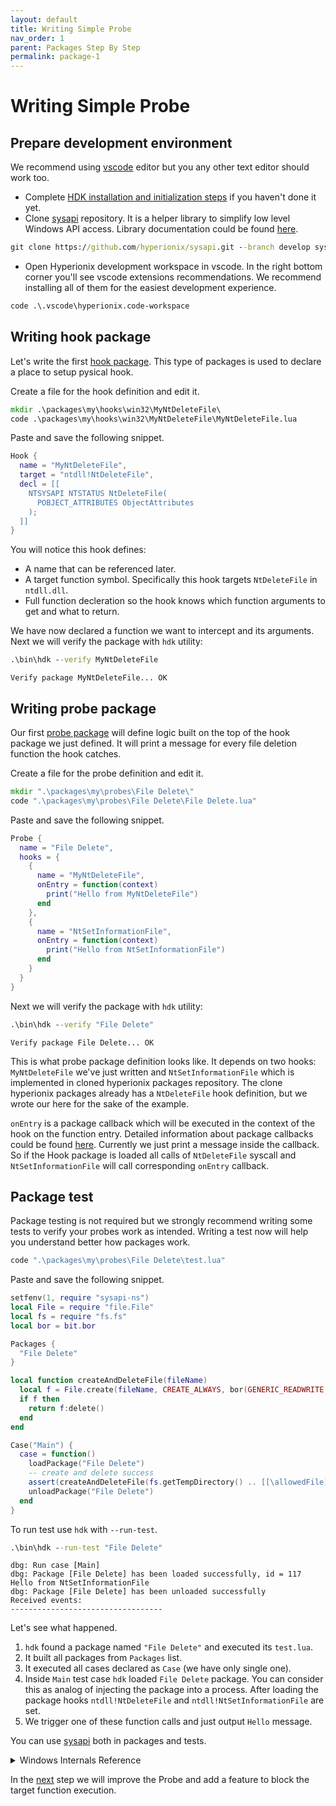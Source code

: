 ```yaml
---
layout: default
title: Writing Simple Probe
nav_order: 1
parent: Packages Step By Step
permalink: package-1
---
```


# Writing Simple Probe

## Prepare development environment
We recommend using <a href="https://code.visualstudio.com/" target="_blank">vscode</a> editor but you any other text editor should work too.
* Complete [HDK installation and initialization steps](index#installing) if you haven't done it yet.
* Clone <a href="https://github.com/hyperionix/sysapi" target="_blank">sysapi</a> repository. It is a helper library to simplify low level Windows API access. Library documentation could be found <a href="/sysapi/index.html" target="_blank">here</a>.
```bat
git clone https://github.com/hyperionix/sysapi.git --branch develop sysapi/
```
* Open Hyperionix development workspace in vscode. In the right bottom corner you'll see vscode extensions recommendations. We recommend installing all of them for the easiest development experience.
```bat
code .\.vscode\hyperionix.code-workspace
```

## Writing hook package
Let's write the first [hook package](pages/hook-details). This type of packages is used to declare a place to setup pysical hook.

Create a file for the hook definition and edit it.
```bat
mkdir .\packages\my\hooks\win32\MyNtDeleteFile\ 
code .\packages\my\hooks\win32\MyNtDeleteFile\MyNtDeleteFile.lua
```
Paste and save the following snippet.
```lua
Hook {
  name = "MyNtDeleteFile",
  target = "ntdll!NtDeleteFile",
  decl = [[
    NTSYSAPI NTSTATUS NtDeleteFile(
      POBJECT_ATTRIBUTES ObjectAttributes
    );
  ]]
}
```
You will notice this hook defines:
* A name that can be referenced later.
* A target function symbol. Specifically this hook targets `NtDeleteFile` in `ntdll.dll`.
* Full function decleration so the hook knows which function arguments to get and what to return.

We have now declared a function we want to intercept and its arguments. Next we will verify the package with `hdk` utility:
```bat
.\bin\hdk --verify MyNtDeleteFile
```
```
Verify package MyNtDeleteFile... OK 
```
## Writing probe package
Our first [probe package](pages/probe-details) will define logic built on the top of the hook package we just defined. It will print a message for every file deletion function the hook catches.

Create a file for the probe definition and edit it.
```bat
mkdir ".\packages\my\probes\File Delete\"
code ".\packages\my\probes\File Delete\File Delete.lua"
```
Paste and save the following snippet.
```lua
Probe {
  name = "File Delete",
  hooks = {
    {
      name = "MyNtDeleteFile",
      onEntry = function(context)
        print("Hello from MyNtDeleteFile")
      end
    },
    {
      name = "NtSetInformationFile",
      onEntry = function(context)
        print("Hello from NtSetInformationFile")
      end
    }
  }
}
```
Next we will verify the package with `hdk` utility:
```bat
.\bin\hdk --verify "File Delete"
```
```
Verify package File Delete... OK 
```
This is what probe package definition looks like. It depends on two hooks: `MyNtDeleteFile` we've just written and `NtSetInformationFile` which is implemented in cloned hyperionix packages repository. The clone hyperionix packages already has a `NtDeleteFile` hook definition, but we wrote our here for the sake of the example.

`onEntry` is a package callback which will be executed in the context of the hook on the function entry. Detailed information about package callbacks could be found [here](package-callbacks). Currently we just print a message inside the callback. So if the Hook package is loaded all calls of `NtDeleteFile` syscall and `NtSetInformationFile` will call corresponding `onEntry` callback.
## Package test
Package testing is not required but we strongly recommend writing some tests to verify your probes work as intended. Writing a test now will help you understand better how packages work.
```bat
code ".\packages\my\probes\File Delete\test.lua"
```
Paste and save the following snippet.
```lua
setfenv(1, require "sysapi-ns")
local File = require "file.File"
local fs = require "fs.fs"
local bor = bit.bor

Packages {
  "File Delete"
}

local function createAndDeleteFile(fileName)
  local f = File.create(fileName, CREATE_ALWAYS, bor(GENERIC_READWRITE, DELETE))
  if f then
    return f:delete()
  end
end

Case("Main") {
  case = function()
    loadPackage("File Delete")
    -- create and delete success
    assert(createAndDeleteFile(fs.getTempDirectory() .. [[\allowedFile]]) == true)
    unloadPackage("File Delete")
  end
}
```
To run test use `hdk` with `--run-test`.
```bat
.\bin\hdk --run-test "File Delete"
```
```
dbg: Run case [Main]
dbg: Package [File Delete] has been loaded successfully, id = 117
Hello from NtSetInformationFile
dbg: Package [File Delete] has been unloaded successfully
Received events:
----------------------------------
```

Let's see what happened. 
1. `hdk` found a package named `"File Delete"` and executed its `test.lua`.
2. It built all packages from `Packages` list.
3. It executed all cases declared as `Case` (we have only single one).
4. Inside `Main` test case `hdk` loaded `File Delete` package. You can consider this as analog of injecting the package into a process. After loading the package hooks `ntdll!NtDeleteFile` and `ntdll!NtSetInformationFile` are set.
5. We trigger one of these function calls and just output `Hello` message.

You can use [sysapi](sysapi) both in packages and tests.

<details>
  <summary>Windows Internals Reference</summary>
In Windows a file can be deleted in multiple ways but all of them lead to one of the following functions: `ntdll!NtDeleteFile` or `ntdll!NtSetInformationFile` with `FILE_DISPOSITION_DELETE` flag (actually there can be more ways but let's consider only these two for now). In most cases, e.g. removing a file from Windows Explorer, the second option is used but we also intercept ntdll!NtDeleteFile to cover all cases. 
</details>

In the [next](package-2) step we will improve the Probe and add a feature to block the target function execution.
